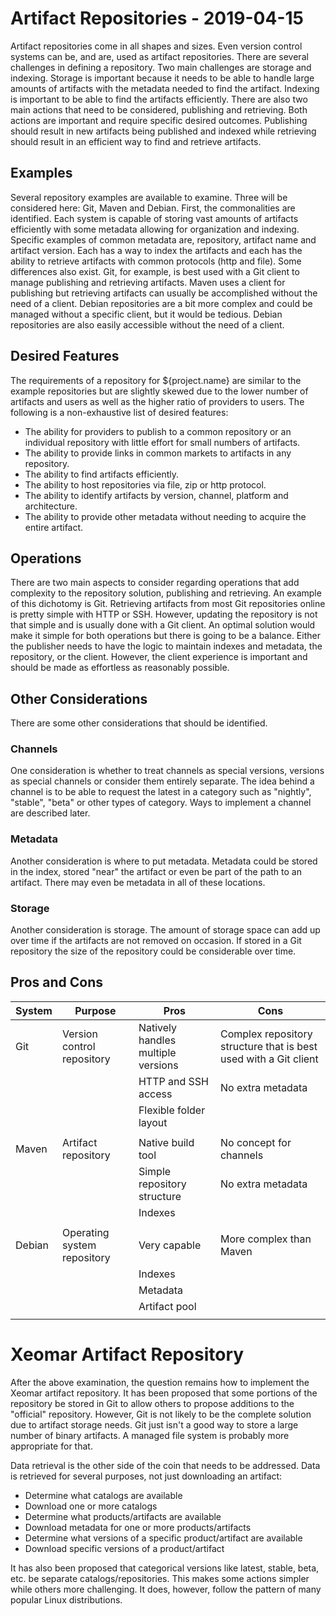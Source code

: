 # Artifact Repositories - 2019-04-15

Artifact repositories come in all shapes and sizes. Even version control systems
can be, and are, used as artifact repositories. There are several challenges in 
defining a repository. Two main challenges are storage and indexing. Storage is 
important because it needs to be able to handle large amounts of artifacts with 
the metadata needed to find the artifact. Indexing is important to be able to 
find the artifacts efficiently. There are also two main actions that need to be 
considered, publishing and retrieving. Both actions are important and require 
specific desired outcomes. Publishing should result in new artifacts being 
published and indexed while retrieving should result in an efficient way to find 
and retrieve artifacts.

## Examples
Several repository examples are available to examine. Three will be considered 
here: Git, Maven and Debian. First, the commonalities are identified. Each 
system is capable of storing vast amounts of artifacts efficiently with some 
metadata allowing for organization and indexing. Specific examples of common 
metadata are, repository, artifact name and artifact version. Each has a way to 
index the artifacts and each has the ability to retrieve artifacts with common 
protocols (http and file). Some differences also exist. Git, for example, is
best used with a Git client to manage publishing and retrieving artifacts. Maven
uses a client for publishing but retrieving artifacts can usually be 
accomplished without the need of a client. Debian repositories are a bit more 
complex and could be managed without a specific client, but it would be tedious.
Debian repositories are also easily accessible without the need of a client.

## Desired Features
The requirements of a repository for ${project.name} are similar to the example 
repositories but are slightly skewed due to the lower number of artifacts and 
users as well as the higher ratio of providers to users. The following is a 
non-exhaustive list of desired features:
- The ability for providers to publish to a common repository or an individual 
repository with little effort for small numbers of artifacts.
- The ability to provide links in common markets to artifacts in any repository.
- The ability to find artifacts efficiently.
- The ability to host repositories via file, zip or http protocol.
- The ability to identify artifacts by version, channel, platform and 
architecture.
- The ability to provide other metadata without needing to acquire the entire 
artifact.

## Operations
There are two main aspects to consider regarding operations that add complexity 
to the repository solution, publishing and retrieving. An example of this
dichotomy is Git. Retrieving artifacts from most Git repositories online is 
pretty simple with
HTTP or SSH. However, updating the repository is not that simple and is usually
done with a Git client. An optimal solution would make it simple for both 
operations but there is going to be a balance. Either the publisher needs to 
have the logic to maintain indexes and metadata, the repository, or the client. 
However, the client experience is important and should be made as
effortless as reasonably possible.

## Other Considerations

There are some other considerations that should be identified. 

### Channels
One consideration
is whether to treat channels as special versions, versions as special channels 
or consider them entirely separate. The idea behind a channel is to be able to
request the latest in a category such as "nightly", "stable", "beta" or other
types of category. Ways to implement a channel are described later. 
### Metadata
Another 
consideration is where to put metadata. Metadata could be stored in the index,
stored "near" the artifact or even be part of the path to an artifact. There may
even be metadata in all of these locations.
### Storage
Another consideration is storage. The amount of storage space can add up over
time if the artifacts are not removed on occasion. If stored in a Git repository
the size of the repository could be considerable over time. 

## Pros and Cons

| System | Purpose | Pros | Cons |
|---|---|---|---|
| Git | Version control repository | Natively handles multiple versions |Complex repository structure that is best used with a Git client |
|  |  | HTTP and SSH access | No extra metadata |
|  |  | Flexible folder layout |  |
|  |  |  |  |
| Maven | Artifact repository | Native build tool| No concept for channels |
|  |  | Simple repository structure | No extra metadata |
|  |  | Indexes |  |
|  |  |  |  |
| Debian | Operating system repository | Very capable | More complex than Maven |
|  |  | Indexes |  |
|  |  | Metadata |  |
|  |  | Artifact pool |  |
|  |  |  |  |

# Xeomar Artifact Repository

After the above examination, the question remains how to implement the Xeomar
artifact repository. It has been proposed that some portions of the repository
be stored in Git to allow others to propose additions to the "official"
repository. However, Git is not likely to be the complete solution due to 
artifact storage needs. Git just isn't a good way to store a large number of 
binary artifacts. A managed file system is probably more appropriate for that.

Data retrieval is the other side of the coin that needs to be addressed. Data is
retrieved for several purposes, not just downloading an artifact:
- Determine what catalogs are available
- Download one or more catalogs
- Determine what products/artifacts are available
- Download metadata for one or more products/artifacts
- Determine what versions of a specific product/artifact are available
- Download specific versions of a product/artifact

It has also been proposed that categorical versions like latest, stable, beta, 
etc. be separate catalogs/repositories. This makes some actions simpler while 
others more challenging. It does, however, follow the pattern of many popular
Linux distributions.

